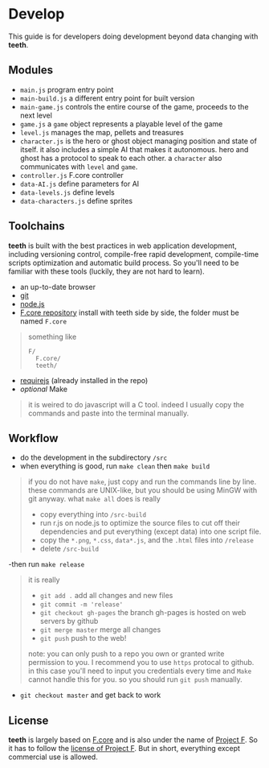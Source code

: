 # Develop
This guide is for developers doing development beyond data changing with __teeth__.

## Modules
- `main.js` program entry point
- `main-build.js` a different entry point for built version
- `main-game.js` controls the entire course of the game, proceeds to the next level
- `game.js` a `game` object represents a playable level of the game
- `level.js` manages the map, pellets and treasures
- `character.js` is the hero or ghost object managing position and state of itself. it also includes a simple AI that makes it autonomous. hero and ghost has a protocol to speak to each other. a `character` also communicates with `level` and `game`.
- `controller.js` F.core controller
- `data-AI.js` define parameters for AI
- `data-levels.js` define levels
- `data-characters.js` define sprites

## Toolchains
__teeth__ is built with the best practices in web application development, including versioning control, compile-free rapid development, compile-time scripts optimization and automatic build process. So you'll need to be familiar with these tools (luckily, they are not hard to learn).

- an up-to-date browser
- [git](http://git-scm.com/)
- [node.js](http://nodejs.org/)
- [F.core repository](https://github.com/tyt2y3/F.core) install with teeth side by side, the folder must be named `F.core`

> something like
> ```
> F/
>	F.core/
>	teeth/
> ```

- [requirejs](http://requirejs.org/) (already installed in the repo)
- _optional_ Make

> it is weired to do javascript will a C tool. indeed I usually copy the commands and paste into the terminal manually.

## Workflow
- do the development in the subdirectory `/src`
- when everything is good, run `make clean` then `make build`

> if you do not have `make`, just copy and run the commands line by line.
> these commands are UNIX-like, but you should be using MinGW with git anyway.
> what `make all` does is really
> - copy everything into `/src-build`
> - run r.js on node.js to optimize the source files
> to cut off their dependencies and put everything (except data) into one script file.
> - copy the `*.png`, `*.css`, `data*.js`, and the `.html` files into `/release`
> - delete `/src-build`

-then run `make release`

> it is really
> - `git add .` add all changes and new files
> - `git commit -m 'release'`
> - `git checkout gh-pages` the branch gh-pages is hosted on web servers by github
> - `git merge master` merge all changes
> - `git push` push to the web!
>
> note: you can only push to a repo you own or granted write permission to you. I recommend you to use `https` protocal to github. in this case you'll need to input you credentials every time and `Make` cannot handle this for you. so you should run `git push` manually.

- `git checkout master` and get back to work

## License
__teeth__ is largely based on [F.core](https://github.com/tyt2y3/F.core) and is also under the name of [Project F](http://project--f.blogspot.com/). So it has to follow the [license of Project F](http://project--f.blogspot.hk/2012/05/license.html). But in short, everything except commercial use is allowed.
